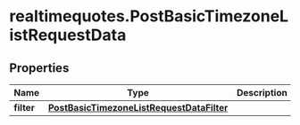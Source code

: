 # realtimequotes.PostBasicTimezoneListRequestData

## Properties

Name | Type | Description | Notes
------------ | ------------- | ------------- | -------------
**filter** | [**PostBasicTimezoneListRequestDataFilter**](PostBasicTimezoneListRequestDataFilter.md) |  | [optional] 



